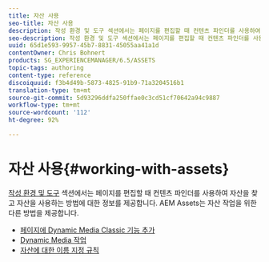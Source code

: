 ```yaml
---
title: 자산 사용
seo-title: 자산 사용
description: 작성 환경 및 도구 섹션에서는 페이지를 편집할 때 컨텐츠 파인더를 사용하여 자산을 찾고 자산을 사용하는 방법에 대한 정보를 제공합니다. AEM Assets는 자산 작업을 위한 다른 방법을 제공합니다.
seo-description: 작성 환경 및 도구 섹션에서는 페이지를 편집할 때 컨텐츠 파인더를 사용하여 자산을 찾고 자산을 사용하는 방법에 대한 정보를 제공합니다. AEM Assets는 자산 작업을 위한 다른 방법을 제공합니다.
uuid: 65d1e593-9957-45b7-8831-45055aa41a1d
contentOwner: Chris Bohnert
products: SG_EXPERIENCEMANAGER/6.5/ASSETS
topic-tags: authoring
content-type: reference
discoiquuid: f3b4d49b-5873-4825-91b9-71a3204516b1
translation-type: tm+mt
source-git-commit: 5d93296ddfa250ffae0c3cd51cf70642a94c9887
workflow-type: tm+mt
source-wordcount: '112'
ht-degree: 92%

---
```



# 자산 사용{#working-with-assets}

[작성 환경 및 도구](/help/sites-authoring/author-environment-tools.md) 섹션에서는 페이지를 편집할 때 컨텐츠 파인더를 사용하여 자산을 찾고 자산을 사용하는 방법에 대한 정보를 제공합니다.  AEM Assets는 자산 작업을 위한 다른 방법을 제공합니다.

* [페이지에 Dynamic Media Classic 기능 추가](/help/sites-classic-ui-authoring/manage-assets-classic-s7.md)
* [Dynamic Media 작업](/help/sites-classic-ui-authoring/dynamic-media-assets.md)
* [자산에 대한 이름 지정 규칙](/help/sites-classic-ui-authoring/asset-naming-conventions.md)

